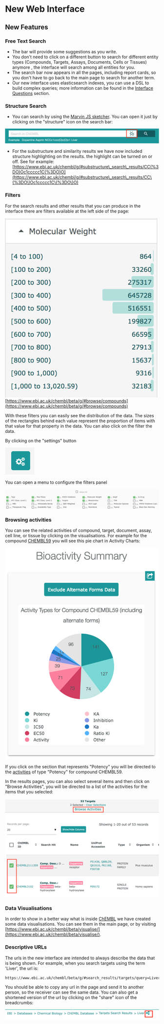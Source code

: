# New Web Interface

## New Features

### Free Text Search

* The bar will provide some suggestions as you write.&#x20;
* You don't need to click on a different button to search for different entity types (Compounds, Targets, Assays, Documents, Cells or Tissues) anymore , the interface will search among all entities for you.&#x20;
* The search bar now appears in all the pages, including report cards, so you don't have to go back to the main page to search for another term.&#x20;
* Our new interface uses elasticsearch indexes, you can use a DSL to build complex queries; more information can be found in the [Interface Questions](https://chembl.gitbook.io/chembl-interface-documentation/frequently-asked-questions/chembl-interface-questions#can-i-edit-the-query-being-used) section.&#x20;

### Structure Search

* You can search by using the [Marvin JS sketcher](https://chemaxon.com/products/marvin-js). You can open it just by clicking on the "structure" icon on the search bar:

![](.gitbook/assets/screen-shot-2018-06-20-at-17.06.11.png)

* For the substructure and similarity results we have now included structure highlighting on the results. the highlight can be turned on or off. See for example: [https://www.ebi.ac.uk/chembl/g/#substructure\_search\_results/CC(%3DO)Oc1ccccc1C(%3DO)O](https://www.ebi.ac.uk/chembl/g/#substructure\_search\_results/CC\(%3DO\)Oc1ccccc1C\(%3DO\)O)

### Filters

For the search results and other results that you can produce in the interface there are filters available at the left side of the page:

![](https://github.com/chembl/GLaDOS-docs/raw/master/.gitbook/assets/screen-shot-2018-06-21-at-12.39.37.png) [https://www.ebi.ac.uk/chembl/beta/g/#browse/compounds](https://www.ebi.ac.uk/chembl/beta/g/#browse/compounds)

With these filters you can easily see the distribution of the data. The sizes of the rectangles behind each value represent the proportion of items with that value for that property in the data. You can also click on the filter the data.

By clicking on the "settings" button

![](https://github.com/chembl/GLaDOS-docs/raw/master/.gitbook/assets/screen-shot-2018-06-21-at-13.35.17.png)

You can open a menu to configure the filters panel

![](.gitbook/assets/screen-shot-2018-06-21-at-13.36.42.png)

### Browsing activities

You can see the related activities of compound, target, document, assay, cell line, or tissue by clicking on the visualisations. For example for the compound [CHEMBL59](https://www.ebi.ac.uk/chembl/compound\_report\_card/CHEMBL59/) you will see this pie chart in Activity Charts:

![](https://raw.githubusercontent.com/chembl/GLaDOS-docs/master/.gitbook/assets/screen-shot-2018-06-21-at-13.55.55.png)

If you click on the section that represents "Potency" you will be directed to the [activities](https://www.ebi.ac.uk/chembl/g/#browse/activities/filter/molecule\_chembl\_id%3A\(%22CHEMBL59%22%20OR%20%22CHEMBL3247442%22%20OR%20%22CHEMBL1557%22\)%20AND%20standard\_type%3A\(%22Potency%22\)) of type "Potency" for compound CHEMBL59.

In the results pages, you can also select several items and then click on "Browse Activities", you will be directed to a list of the activities for the items that you selected:

![](.gitbook/assets/screen-shot-2018-06-21-at-14.13.02.png)

### Data Visualisations

In order to show in a better way what is inside [ChEMBL](https://www.ebi.ac.uk/chembl/beta/) we have created some data visualisations. You can see them in the main page, or by visiting [https://www.ebi.ac.uk/chembl/beta/visualise/](https://www.ebi.ac.uk/chembl/beta/visualise/).

### Descriptive URLs

The urls in the new interface are intended to always describe the data that is being shown. For example, when you search targets using the term 'Liver', the url is:

```
https://www.ebi.ac.uk/chembl/beta/g/#search_results/targets/query=Liver
```

You should be able to copy any url in the page and send it to another person, so the receiver can see the same data. You can also get a shortened version of the url by clicking on the "share" icon of the breadcrumbs:

![](.gitbook/assets/screen-shot-2018-06-26-at-16.35.15.png)
